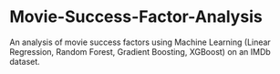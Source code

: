 # Movie-Success-Factor-Analysis
An analysis of movie success factors using Machine Learning (Linear Regression, Random Forest, Gradient Boosting, XGBoost) on an IMDb dataset.
